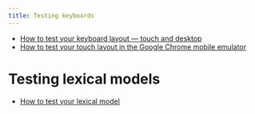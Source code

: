 ```yaml
---
title: Testing keyboards
---
```


-   [How to test your keyboard layout — touch and
    desktop](keyboard-touch-and-desktop)
-   [How to test your touch layout in the Google Chrome mobile
    emulator](keyboard-touch-mobile-emulator)

# Testing lexical models

-   [How to test your lexical model](lexical-model)
